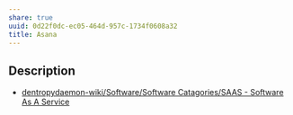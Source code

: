 ```yaml
---
share: true
uuid: 0d22f0dc-ec05-464d-957c-1734f0608a32
title: Asana
---
```

## Description

* [dentropydaemon-wiki/Software/Software Catagories/SAAS - Software As A Service](/undefined)